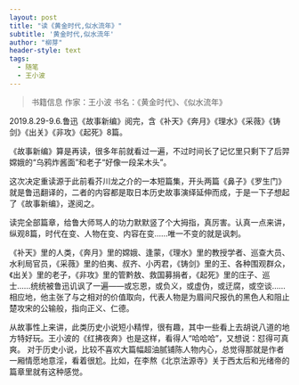 ```yaml
---
layout: post
title: "读《黄金时代,似水流年》"
subtitle: '黄金时代,似水流年'
author: "柳芽"
header-style: text
tags:
  - 随笔
  - 王小波
---
```


> 书籍信息  作家：王小波  书名：《黄金时代》、《似水流年》

2019.8.29-9.6.鲁迅《故事新编》阅完，含《补天》《奔月》《理水》《采薇》《铸剑》《出关》《非攻》《起死》8篇。

《故事新编》算是再读，很多年前就看过一遍，不过时间长了记忆里只剩下了后羿嫦娥的“乌鸦炸酱面”和老子“好像一段呆木头”。

这次决定重读源于此前看芥川龙之介的一本短篇集，开头两篇《鼻子》《罗生门》就是鲁迅翻译的，二者的内容都是取日本历史故事演绎延伸而成，于是一下子想起了《故事新编》，遂阅之。

读完全部篇章，给鲁大师骂人的功力默默竖了个大拇指，真厉害。认真一点来讲，纵观8篇，时代在变、人物在变、内容在变……唯一不变的就是讽刺。

《补天》里的人类，《奔月》里的嫦娥、逢蒙，《理水》里的教授学者、巡查大员、水利局官员，《采薇》里的伯夷、叔齐、小丙君，《铸剑》里的王、各种围观群众，《出关》里的老子，《非攻》里的管黔敖、救国募捐者，《起死》里的庄子、巡士……统统被鲁迅讥讽了一遍——或忘恩，或负义，或虚伪，或迂腐，或空谈……相应地，他主张了与之相对的价值取向，代表人物是为眉间尺报仇的黑色人和阻止楚攻宋的公输般，指向正义、仁德。

从故事性上来讲，此类历史小说短小精悍，很有趣，其中一些看上去胡说八道的地方特好玩。王小波的《红拂夜奔》也是这样，看得人“哈哈哈”，又想说：怼得可真爽。
对于历史小说，比较不喜欢大篇幅超油腻铺陈人物内心，总觉得那就是作者一厢情愿地意淫，看着很尬。比如，在李熬《北京法源寺》关于西太后和光绪帝的篇章里就有这种感觉。
